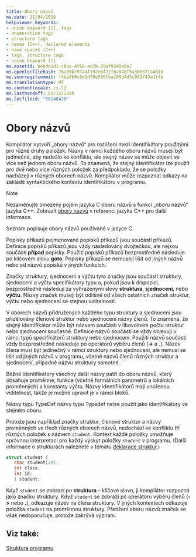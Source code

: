 ```yaml
---
title: Obory názvů
ms.date: 11/04/2016
helpviewer_keywords:
- union keyword [C], tags
- enumeration tags
- structure tags
- names [C++], declared elements
- name spaces [C++]
- tags, structure tags
- union keyword [C]
ms.assetid: b4bda1d1-cb5e-4f60-ac2b-29af93d8a9a2
ms.openlocfilehash: 76ad9b797a4f192e8f22f8c040f5a308371a461b
ms.sourcegitcommit: f4be868c0d1d78e550fba105d4d3c993743a1f4b
ms.translationtype: MT
ms.contentlocale: cs-CZ
ms.lasthandoff: 02/12/2019
ms.locfileid: "56148410"
---
```

# <a name="name-spaces"></a>Obory názvů

Kompilátor vytvoří „obory názvů“ pro rozlišení mezi identifikátory použitými pro různé druhy položek. Názvy v rámci každého oboru názvů musejí být jedinečné, aby nedošlo ke konfliktu, ale stejný název se může objevit ve více než jednom oboru názvů. To znamená, že stejný identifikátor lze použít pro dvě nebo více různých položek za předpokladu, že se položky nacházejí v různých oborech názvů. Kompilátor může rozpoznat odkazy na základě syntaktického kontextu identifikátoru v programu.

> [!NOTE]
> Nezaměňujte omezený pojem jazyka C oboru názvů s funkcí „oboru názvů“ jazyka C++. Zobrazit [obory názvů](../cpp/namespaces-cpp.md) v referenci jazyka C++ pro další informace.

Seznam popisuje obory názvů používané v jazyce C.

Popisky příkazů pojmenované popisků příkazů jsou součástí příkazů. Definice popisků příkazů jsou vždy následovány dvojtečkou, ale nejsou součástí **případ** popisky. Použití popisků příkazů bezprostředně následuje po klíčovém slovu **goto**. Popisky příkazů se nemusejí lišit od jiných názvů nebo od názvů popisků v jiných funkcích.

Značky struktury, sjednocení a výčtu tyto značky jsou součástí struktury, sjednocení a výčtu specifikátory typu a, pokud jsou k dispozici, bezprostředně následují za vyhrazenými slovy **struktura**, **sjednocení**, nebo **výčtu**. Názvy značek musejí být odlišné od všech ostatních značek struktur, výčtu nebo sjednocení se stejnou viditelností.

V oborech názvů přidružených každého typu struktury a sjednocení jsou přidělovány členové struktur nebo sjednocení názvy členů. To znamená, že stejný identifikátor může být názvem součásti v libovolném počtu struktur nebo sjednocení současně. Definice názvů součástí se vždy objevují v rámci typů specifikátorů struktury nebo sjednocení. Použití názvů součásti vždy bezprostředně následuje po operátorů výběru členů (**->** a **.**). Název člena musí být jedinečný v rámci struktury nebo sjednocení, ale nemusí se lišit od jiných názvů v programu, včetně názvů členů různých struktur a sjednocení, případně názvu struktury samotné.

Běžné identifikátory všechny další názvy patří do oboru názvů, který obsahuje proměnné, funkce (včetně formálních parametrů a lokálních proměnných) a konstanty výčtu. Názvy identifikátorů mají vnořenou viditelnost, takže je možné upravit je v rámci bloků.

Názvy typu TypeDef názvy typu Typedef nelze použít jako identifikátory ve stejném oboru.

Protože jsou například značky struktur, členové struktur a názvy proměnných ve třech různých oborech názvů, nedochází ke konfliktu tří různých položek s názvem `student`. Kontext každé položky umožňuje správnou interpretaci pro každý výskyt položky `student` v programu. (Další informace o strukturách naleznete v tématu [deklarace struktur](../c-language/structure-declarations.md).)

```C
struct student {
   char student[20];
   int class;
   int id;
   } student;
```

Když `student` se zobrazí po **struktura** – klíčové slovo, ji kompilátor rozpozná jako značku struktury. Když `student` se zobrazí po operátoru výběru členů (**->** nebo **.**), odkazuje název na člena struktury. V jiných kontextech odkazuje položka `student` na proměnnou struktury. Přetížení oboru názvů značek se však nedoporučuje, protože zakrývá význam.

## <a name="see-also"></a>Viz také:

[Struktura programu](../c-language/program-structure.md)
